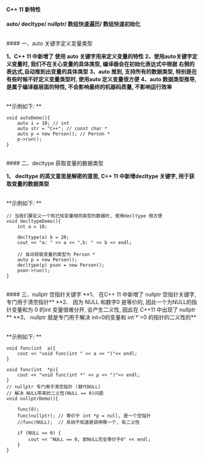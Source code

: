 #### C++ 11 新特性

**auto/ decltype/ nullptr/ 数组快速遍历/ 数组快速初始化**



<br>
#### 一、auto 关键字定义变量类型

**1、C++ 11 中新增了 使用 auto 关键字用来定义变量的特性**
**2、使用auto关键字定义变量时, 我们不在关心变量的具体类型, 编译器会在初始化表达式中根据 右侧的表达式,自动推到出变量的具体类型**
**3、auto 推到, 支持所有的数据类型, 特别是在有些时候不好定义变量类型时, 使用auto 定义变量很方便**
**4、auto 数据类型推导, 是属于编译器层面的特性, 不会影响最终的机器码质量, 不影响运行效率**

<br>**示例如下: **
```
void autoDemo(){
    auto i = 10; // int
    auto str = "C++"; // const char *
    auto p = new Person(); // Person *
    p->run();
}
```





<br>
#### 二、decltype 获取变量的数据类型

**1、 decltype 的英文意思是解密的意思, C++ 11 中新增decltype 关键字, 用于获取变量的数据类型**

<br>**示例如下: **
```
// 当我们要定义一个和已知变量相同类型的数据时, 使用decltype 很方便
void decltypeDemo(){
    int a = 10;
    
    decltype(a) b = 20;
    cout << "a: " << a << ",b: " << b << endl;
    
    // 自动获取变量的类型为 Person *
    auto p = new Person();
    decltype(p) pson = new Person();
    pson->run();
}
```




<br>
#### 三、nullptr 空指针关键字
**1、 在C++ 11 中新增了 nullptr 空指针关键字, 专门用于清空指针**
**2、 因为 NULL 和数字0 是等价的, 因此一个为NULL的指针变量和为 0 的int 变量很难分开, 会产生二义性, 因此在 C++11 中出现了 nullptr **
**3、 nullptr 就是专门用于解决 int=0的变量和 int`*`=0 的指针的二义性的**


<br>**示例如下: **
```
void func(int  a){
    cout << "void func(int " << a << ")"<< endl;
}

void func(int  *p){
    cout << "void func(int *" << p << ")"<< endl;
}
// nullptr 专门用于清空指针 (替代NULL)
// 解决 NULL带来的二义性(NULL == 0)问题
void nullptrDemo(){
    
    func(0);
    func(nullptr); // 等价于 int *p = null, 是一个空指针
    //func(NULL);  // 系统不知道是调用哪一个, 有二义性
    
    if (NULL == 0) {
        cout << "NULL == 0, 即NULL完全等价于0" << endl;
    }
}
```